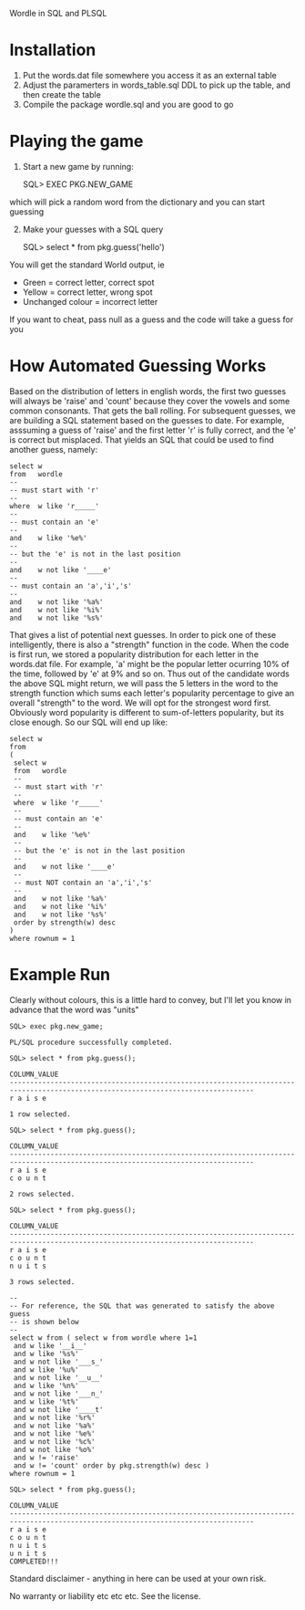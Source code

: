 Wordle in SQL and PLSQL

Installation
============

1) Put the words.dat file somewhere you access it as an external table
2) Adjust the paramerters in words_table.sql DDL to pick up the table, and then create the table
3) Compile the package wordle.sql and you are good to go

Playing the game 
================

1) Start a new game by running:

   SQL> EXEC PKG.NEW_GAME

which will pick a random word from the dictionary and you can start guessing

2) Make your guesses with a SQL query

   SQL> select * from pkg.guess('hello')

You will get the standard World output, ie 

- Green = correct letter, correct spot
- Yellow = correct letter, wrong spot
- Unchanged colour = incorrect letter

If you want to cheat, pass null as a guess and the code will take a guess for you


How Automated Guessing Works
============================
Based on the distribution of letters in english words, the first two guesses will always be 'raise' and 'count' because they cover the vowels and some common consonants. That gets the ball rolling. For subsequent guesses, we are building a SQL statement based on the guesses to date.  For example, asssuming a guess of 'raise' and the first letter 'r' is fully correct, and the 'e' is correct but misplaced.  That yields an SQL that could be used to find another guess, namely:

    select w
    from   wordle
    --
    -- must start with 'r'
    --
    where  w like 'r_____'
    --
    -- must contain an 'e'
    --
    and    w like '%e%'
    --
    -- but the 'e' is not in the last position
    --
    and    w not like '____e'
    --
    -- must contain an 'a','i','s'
    --
    and    w not like '%a%'
    and    w not like '%i%'
    and    w not like '%s%'

That gives a list of potential next guesses. In order to pick one of these intelligently, there is also a "strength" function in the code.  When the code is first run, we stored a popularity distribution for each letter in the words.dat file.  For example, 'a' might be the popular letter ocurring 10% of the time, followed by 'e' at 9% and so on.  Thus out of the candidate words the above SQL might return, we will pass the 5 letters in the word to the strength function which sums each letter's popularity percentage to give an overall "strength" to the word.  We will opt for the strongest word first.  Obviously word popularity is different to sum-of-letters popularity, but its close enough.  So our SQL will end up like:

    select w
    from 
    (
     select w
     from   wordle
     --
     -- must start with 'r'
     --
     where  w like 'r_____'
     --
     -- must contain an 'e'
     --
     and    w like '%e%'
     --
     -- but the 'e' is not in the last position
     --
     and    w not like '____e'
     --
     -- must NOT contain an 'a','i','s'
     --
     and    w not like '%a%'
     and    w not like '%i%'
     and    w not like '%s%'
     order by strength(w) desc
    )
    where rownum = 1

Example Run
===========
Clearly without colours, this is a little hard to convey, but I'll let you know in advance that the word was "units"

    SQL> exec pkg.new_game;

    PL/SQL procedure successfully completed.

    SQL> select * from pkg.guess();

    COLUMN_VALUE
    ----------------------------------------------------------------------------------------------------------------------------------
    r a i s e

    1 row selected.

    SQL> select * from pkg.guess();

    COLUMN_VALUE
    ----------------------------------------------------------------------------------------------------------------------------------
    r a i s e
    c o u n t

    2 rows selected.

    SQL> select * from pkg.guess();

    COLUMN_VALUE
    ----------------------------------------------------------------------------------------------------------------------------------
    r a i s e
    c o u n t
    n u i t s

    3 rows selected.

    --
    -- For reference, the SQL that was generated to satisfy the above guess
    -- is shown below
    --
    select w from ( select w from wordle where 1=1
     and w like '__i__'
     and w like '%s%'
     and w not like '___s_'
     and w like '%u%'
     and w not like '__u__'
     and w like '%n%'
     and w not like '___n_'
     and w like '%t%'
     and w not like '____t'
     and w not like '%r%'
     and w not like '%a%'
     and w not like '%e%'
     and w not like '%c%'
     and w not like '%o%' 
     and w != 'raise' 
     and w != 'count' order by pkg.strength(w) desc ) 
    where rownum = 1

    SQL> select * from pkg.guess();

    COLUMN_VALUE
    ----------------------------------------------------------------------------------------------------------------------------------
    r a i s e
    c o u n t
    n u i t s
    u n i t s
    COMPLETED!!!



Standard disclaimer - anything in here can be used at your own risk.

No warranty or liability etc etc etc. See the license.
